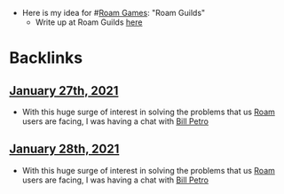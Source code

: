 - Here is my idea for #[Roam Games](<Roam Games.md>): "Roam Guilds"
    - Write up at Roam Guilds [here](https://billpetro.com/roamguilds)

# Backlinks
## [January 27th, 2021](<January 27th, 2021.md>)
- With this huge surge of interest in solving the problems that us [Roam](<Roam.md>) users  are facing, I was having a chat with [Bill Petro](<Bill Petro.md>)

## [January 28th, 2021](<January 28th, 2021.md>)
- With this huge surge of interest in solving the problems that us [Roam](<Roam.md>) users  are facing, I was having a chat with [Bill Petro](<Bill Petro.md>)

